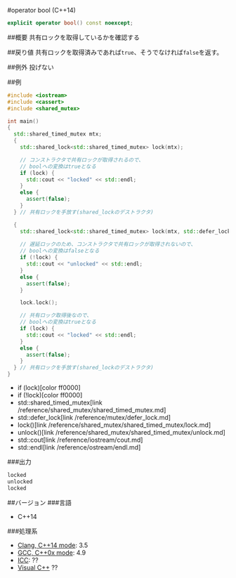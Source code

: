 #operator bool (C++14)
```cpp
explicit operator bool() const noexcept;
```

##概要
共有ロックを取得しているかを確認する


##戻り値
共有ロックを取得済みであれば`true`、そうでなければ`false`を返す。

##例外
投げない


##例
```cpp
#include <iostream>
#include <cassert>
#include <shared_mutex>

int main()
{
  std::shared_timed_mutex mtx;
  {
    std::shared_lock<std::shared_timed_mutex> lock(mtx);

    // コンストラクタで共有ロックが取得されるので、
    // boolへの変換はtrueとなる
    if (lock) {
      std::cout << "locked" << std::endl;
    }
    else {
      assert(false);
    }
  } // 共有ロックを手放す(shared_lockのデストラクタ)

  {
    std::shared_lock<std::shared_timed_mutex> lock(mtx, std::defer_lock);
    
    // 遅延ロックのため、コンストラクタで共有ロックが取得されないので、
    // boolへの変換はfalseとなる
    if (!lock) {
      std::cout << "unlocked" << std::endl;
    }
    else {
      assert(false);
    }

    lock.lock();

    // 共有ロック取得後なので、
    // boolへの変換はtrueとなる
    if (lock) {
      std::cout << "locked" << std::endl;
    }
    else {
      assert(false);
    }
  } // 共有ロックを手放す(shared_lockのデストラクタ)
}
```
* if (lock)[color ff0000]
* if (!lock)[color ff0000]
* std::shared_timed_mutex[link /reference/shared_mutex/shared_timed_mutex.md]
* std::defer_lock[link /reference/mutex/defer_lock.md]
* lock()[link /reference/shared_mutex/shared_timed_mutex/lock.md]
* unlock()[link /reference/shared_mutex/shared_timed_mutex/unlock.md]
* std::cout[link /reference/iostream/cout.md]
* std::endl[link /reference/ostream/endl.md]

###出力
```cpp
locked
unlocked
locked
```

##バージョン
###言語
- C++14

###処理系
- [Clang, C++14 mode](/implementation.md#clang): 3.5
- [GCC, C++0x mode](/implementation.md#gcc): 4.9
- [ICC](/implementation.md#icc): ??
- [Visual C++](/implementation.md#visual_cpp) ??



